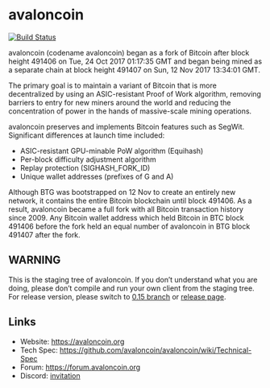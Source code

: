 # avaloncoin

[![Build Status](https://travis-ci.org/avaloncoin/avaloncoin.svg?branch=master)](https://travis-ci.org/avaloncoin/avaloncoin)

avaloncoin (codename avaloncoin) began as a fork of Bitcoin after block height 491406 on Tue, 24 Oct 2017 01:17:35 GMT and began being mined as a separate chain at block height 491407 on Sun, 12 Nov 2017 13:34:01 GMT.

The primary goal is to maintain a variant of Bitcoin that is more decentralized by using an ASIC-resistant Proof of Work algorithm, removing barriers to entry for new miners around the world and reducing the concentration of power in the hands of massive-scale mining operations.

avaloncoin preserves and implements Bitcoin features such as SegWit. Significant differences at launch time included:

- ASIC-resistant GPU-minable PoW algorithm (Equihash)
- Per-block difficulty adjustment algorithm
- Replay protection (SIGHASH_FORK_ID)
- Unique wallet addresses (prefixes of G and A)

Although BTG was bootstrapped on 12 Nov to create an entirely new network, it contains the entire Bitcoin blockchain until block 491406. As a result, avaloncoin became a full fork with all Bitcoin transaction history since 2009. Any Bitcoin wallet address which held Bitcoin in BTC block 491406 before the fork held an equal number of avaloncoin in BTG block 491407 after the fork.

## WARNING

This is the staging tree of avaloncoin. If you don’t understand what you are doing, please don’t compile and run your own client from the staging tree. For release version, please switch to [0.15 branch](https://github.com/avaloncoin/avaloncoin/tree/0.15) or [release page](https://github.com/avaloncoin/avaloncoin/releases).

## Links

* Website: https://avaloncoin.org
* Tech Spec: https://github.com/avaloncoin/avaloncoin/wiki/Technical-Spec
* Forum: https://forum.avaloncoin.org
* Discord: [invitation](https://discord.gg/HmVUU6S)
